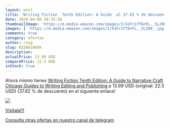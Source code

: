```yaml
---
layout: post
title: 'Writing Fiction  Tenth Edition: A Guide  al 37.82 % de descuento'
date: 2020-04-08 20:33:50
thumbnailImage: 'https://m.media-amazon.com/images/I/41Fr1YT6nFL._SL200_.jpg'
images: [ 'https://m.media-amazon.com/images/I/41Fr1YT6nFL._SL200_.jpg' ]
comments: true
category: ofertas
author: ring
slug: 022661669X
description:
actualPrice: 13.99 USD
comparePrice: 22.5 USD
inStock: true
---
```


Ahora mismo tienes [Writing Fiction  Tenth Edition: A Guide to Narrative Craft  Chicago Guides to Writing  Editing  and Publishing ](https://www.amazon.com/dp/022661669X/?tag=redken08-20) a 13.99 USD (original: 22.5 USD) (37.82 %  de descuento) en el siguiente enlace!

[![](https://m.media-amazon.com/images/I/41Fr1YT6nFL._SL200_.jpg)](https://www.amazon.com/dp/022661669X/?tag=redken08-20)

[Visítala!!!](https://www.amazon.com/dp/022661669X/?tag=redken08-20)

[Consulta otras ofertas en nuestro canal de telegram](https://t.me/s/ofertas25)
